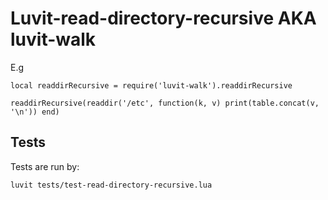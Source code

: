 # Luvit-read-directory-recursive AKA luvit-walk

E.g
```
local readdirRecursive = require('luvit-walk').readdirRecursive

readdirRecursive(readdir('/etc', function(k, v) print(table.concat(v, '\n')) end)
```

## Tests

Tests are run by:  

```
luvit tests/test-read-directory-recursive.lua
```
